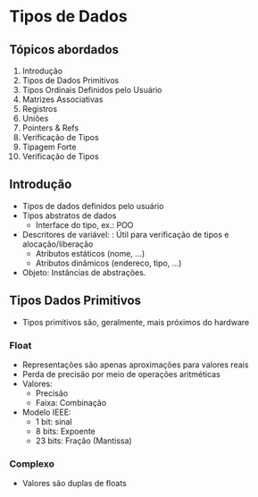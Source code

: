 # Tipos de Dados
## Tópicos abordados
1. Introdução
2. Tipos de Dados Primitivos
3. Tipos Ordinais Definidos pelo Usuário
4. Matrizes Associativas
5. Registros
6. Uniões
7. Pointers & Refs
8. Verificação de Tipos
9. Tipagem Forte
10. Verificação de Tipos

## Introdução
- Tipos de dados definidos pelo usuário
- Tipos abstratos de dados
    - Interface do tipo, ex.: POO
- Descritores de variável: : Útil para verificação de tipos e alocação/liberação
    - Atributos estáticos (nome, ...)
    - Atributos dinâmicos (endereco, tipo, ...)
- Objeto: Instâncias de abstrações.

## Tipos Dados Primitivos
- Tipos primitivos são, geralmente, mais próximos do hardware
### Float
- Representações são apenas aproximações para valores reais
- Perda de precisão por meio de operações aritméticas
- Valores:
    - Precisão
    - Faixa: Combinação
- Modelo IEEE:
    - 1 bit: sinal
    - 8 bits: Expoente
    - 23 bits: Fração (Mantissa)
### Complexo
- Valores são duplas de floats


